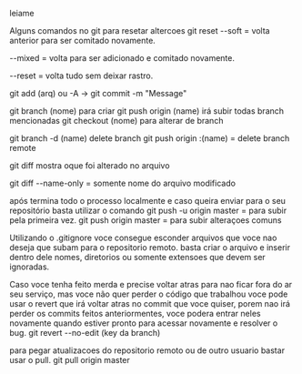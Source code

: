leiame

Alguns comandos no git para resetar altercoes
git reset 
--soft = volta anterior para ser comitado novamente.

--mixed = volta para ser adicionado e comitado novamente.

--reset = volta tudo sem deixar rastro.

git add (arq) ou -A -> git commit -m "Message"

git branch (nome) para criar
git push origin (name) irá subir todas branch mencionadas
git checkout (nome) para alterar de branch

git branch -d (name) delete branch
git push origin :(name) = delete branch remote

git diff mostra oque foi alterado no arquivo

git diff --name-only = somente nome do arquivo modificado

após termina todo o processo localmente e caso queira enviar para o seu repositório basta utilizar o comando
git push -u origin master = para subir pela primeira vez.
git push origin master = para subir alteraçoes comuns

Utilizando o .gitignore voce consegue esconder arquivos que voce nao deseja que subam para o repositorio remoto.
basta criar o arquivo e inserir dentro dele nomes, diretorios ou somente extensoes que devem ser ignoradas.

Caso voce tenha feito merda e precise voltar atras para nao ficar fora do ar seu serviço, mas voce não quer perder o código que trabalhou voce pode usar o revert que irá voltar atras no commit que voce quiser, porem nao irá perder os commits feitos anteriormentes, voce podera entrar neles novamente quando estiver pronto para acessar novamente e resolver o bug.
git revert --no-edit (key da branch)

para pegar atualizacoes do repositorio remoto ou de outro usuario bastar usar o pull.
git pull origin master
